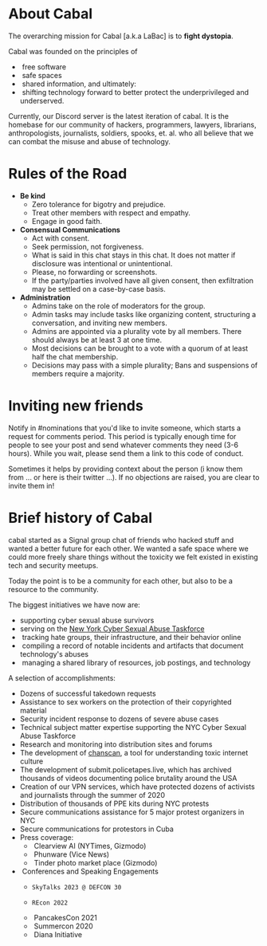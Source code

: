 # About Cabal
The overarching mission for Cabal [a.k.a LaBac] is to **fight dystopia**.

Cabal was founded on the principles of 

- ​	free software
- ​	safe spaces
- ​	shared information, and ultimately:
- ​	shifting technology forward to better protect the underprivileged and underserved.

Currently, our Discord server is the latest iteration of cabal. It is the homebase for our community of hackers, programmers, lawyers, librarians, anthropologists, journalists, soldiers, spooks, et. al. who all believe that we can combat the misuse and abuse of technology.

# Rules of the Road
- **Be kind**
  - ​Zero tolerance for bigotry and prejudice.
  - Treat other members with respect and empathy.  
  - Engage in good faith.
- **Consensual Communications**
  - Act with consent.
  - Seek permission, not forgiveness.
  - What is said in this chat stays in this chat. It does not matter if disclosure was intentional or unintentional.
  - Please, no forwarding or screenshots.
  - If the party/parties involved have all given consent, then exfiltration may be settled on a case-by-case basis.
- **Administration**
  - Admins take on the role of moderators for the group.
  - Admin tasks may include tasks like organizing content, structuring a conversation, and inviting new members.
  - Admins are appointed via a plurality vote by all members. There should always be at least 3 at one time.
  - Most decisions can be brought to a vote with a quorum of at least half the chat membership.
  - Decisions may pass with a simple plurality; Bans and suspensions of members require a majority.

# Inviting new friends

Notify in #nominations that you'd like to invite someone, which starts a request for comments period. This period is typically enough time for people to see your post and send whatever comments they need (3-6 hours). While you wait, please send them a link to this code of conduct.

Sometimes it helps by providing context about the person (i know them from ...  or here is their twitter ...). If no objections are raised, you are clear to invite them in!

# Brief history of Cabal

cabal started as a Signal group chat of friends who hacked stuff and wanted a better future for each other. We wanted a safe space where we could more freely share things without the toxicity we felt existed in existing tech and security meetups.

Today the point is to be a community for each other, but also to be a resource to the community. 

The biggest initiatives we have now are:
- ​supporting cyber sexual abuse survivors
- serving on the [New York Cyber Sexual Abuse Taskforce](https://cyberabuse.nyc/)
- ​	tracking hate groups, their infrastructure, and their behavior online
- ​	compiling a record of notable incidents and artifacts that document technology's abuses
- ​	managing a shared library of resources, job postings, and technology

A selection of accomplishments:
- Dozens of successful takedown requests
- Assistance to sex workers on the protection of their copyrighted material
- Security incident response to dozens of severe abuse cases
- Technical subject matter expertise supporting the NYC Cyber Sexual Abuse Taskforce
- Research and monitoring into distribution sites and forums
- The development of [chanscan](https://chanscan.com), a tool for understanding toxic internet culture
- The development of submit.policetapes.live, which has archived thousands of videos documenting police brutality around the USA
- Creation of our VPN services, which have protected dozens of activists and journalists through the summer of 2020
- Distribution of thousands of PPE kits 	during NYC protests
- Secure communications assistance for 	5 major protest organizers in NYC
- Secure communications for protestors 	in Cuba
- ​Press coverage:
  - ​		Clearview AI (NYTimes, Gizmodo)
  - ​		Phunware (Vice News)
  - ​		Tinder photo market place (Gizmodo)
- ​	Conferences and Speaking Engagements
  -     SkyTalks 2023 @ DEFCON 30
  -     REcon 2022
  - ​		PancakesCon 2021
  - ​		Summercon 2020
  - ​		Diana Initiative

